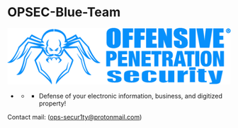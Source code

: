 # OPSEC-Blue-Team

![](https://github.com/Offensive-Penetration-Security/OPSEC-Blue-Team/blob/main/BTL/Offensive-Penetration-Security2.png)

- - - Defense of your electronic information, business, and digitized property!

Contact mail: (ops-secur1ty@protonmail.com)
